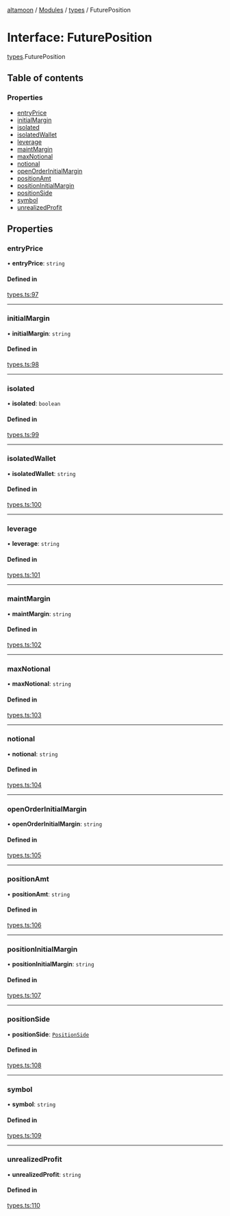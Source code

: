 [altamoon](../README.md) / [Modules](../modules.md) / [types](../modules/types.md) / FuturePosition

# Interface: FuturePosition

[types](../modules/types.md).FuturePosition

## Table of contents

### Properties

- [entryPrice](types.FuturePosition.md#entryprice)
- [initialMargin](types.FuturePosition.md#initialmargin)
- [isolated](types.FuturePosition.md#isolated)
- [isolatedWallet](types.FuturePosition.md#isolatedwallet)
- [leverage](types.FuturePosition.md#leverage)
- [maintMargin](types.FuturePosition.md#maintmargin)
- [maxNotional](types.FuturePosition.md#maxnotional)
- [notional](types.FuturePosition.md#notional)
- [openOrderInitialMargin](types.FuturePosition.md#openorderinitialmargin)
- [positionAmt](types.FuturePosition.md#positionamt)
- [positionInitialMargin](types.FuturePosition.md#positioninitialmargin)
- [positionSide](types.FuturePosition.md#positionside)
- [symbol](types.FuturePosition.md#symbol)
- [unrealizedProfit](types.FuturePosition.md#unrealizedprofit)

## Properties

### entryPrice

• **entryPrice**: `string`

#### Defined in

[types.ts:97](https://github.com/Altamoon/altamoon/blob/198a6cd/app/api/types.ts#L97)

___

### initialMargin

• **initialMargin**: `string`

#### Defined in

[types.ts:98](https://github.com/Altamoon/altamoon/blob/198a6cd/app/api/types.ts#L98)

___

### isolated

• **isolated**: `boolean`

#### Defined in

[types.ts:99](https://github.com/Altamoon/altamoon/blob/198a6cd/app/api/types.ts#L99)

___

### isolatedWallet

• **isolatedWallet**: `string`

#### Defined in

[types.ts:100](https://github.com/Altamoon/altamoon/blob/198a6cd/app/api/types.ts#L100)

___

### leverage

• **leverage**: `string`

#### Defined in

[types.ts:101](https://github.com/Altamoon/altamoon/blob/198a6cd/app/api/types.ts#L101)

___

### maintMargin

• **maintMargin**: `string`

#### Defined in

[types.ts:102](https://github.com/Altamoon/altamoon/blob/198a6cd/app/api/types.ts#L102)

___

### maxNotional

• **maxNotional**: `string`

#### Defined in

[types.ts:103](https://github.com/Altamoon/altamoon/blob/198a6cd/app/api/types.ts#L103)

___

### notional

• **notional**: `string`

#### Defined in

[types.ts:104](https://github.com/Altamoon/altamoon/blob/198a6cd/app/api/types.ts#L104)

___

### openOrderInitialMargin

• **openOrderInitialMargin**: `string`

#### Defined in

[types.ts:105](https://github.com/Altamoon/altamoon/blob/198a6cd/app/api/types.ts#L105)

___

### positionAmt

• **positionAmt**: `string`

#### Defined in

[types.ts:106](https://github.com/Altamoon/altamoon/blob/198a6cd/app/api/types.ts#L106)

___

### positionInitialMargin

• **positionInitialMargin**: `string`

#### Defined in

[types.ts:107](https://github.com/Altamoon/altamoon/blob/198a6cd/app/api/types.ts#L107)

___

### positionSide

• **positionSide**: [`PositionSide`](../modules/types.md#positionside)

#### Defined in

[types.ts:108](https://github.com/Altamoon/altamoon/blob/198a6cd/app/api/types.ts#L108)

___

### symbol

• **symbol**: `string`

#### Defined in

[types.ts:109](https://github.com/Altamoon/altamoon/blob/198a6cd/app/api/types.ts#L109)

___

### unrealizedProfit

• **unrealizedProfit**: `string`

#### Defined in

[types.ts:110](https://github.com/Altamoon/altamoon/blob/198a6cd/app/api/types.ts#L110)
